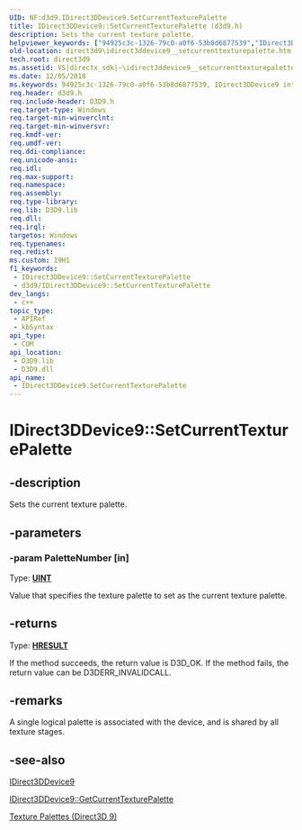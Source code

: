 ```yaml
---
UID: NF:d3d9.IDirect3DDevice9.SetCurrentTexturePalette
title: IDirect3DDevice9::SetCurrentTexturePalette (d3d9.h)
description: Sets the current texture palette.
helpviewer_keywords: ["94925c3c-1326-79c0-a0f6-53b8d6877539","IDirect3DDevice9 interface [Direct3D 9]","SetCurrentTexturePalette method","IDirect3DDevice9.SetCurrentTexturePalette","IDirect3DDevice9::SetCurrentTexturePalette","SetCurrentTexturePalette","SetCurrentTexturePalette method [Direct3D 9]","SetCurrentTexturePalette method [Direct3D 9]","IDirect3DDevice9 interface","d3d9helper/IDirect3DDevice9::SetCurrentTexturePalette","direct3d9.idirect3ddevice9__setcurrenttexturepalette"]
old-location: direct3d9\idirect3ddevice9__setcurrenttexturepalette.htm
tech.root: direct3d9
ms.assetid: VS|directx_sdk|~\idirect3ddevice9__setcurrenttexturepalette.htm
ms.date: 12/05/2018
ms.keywords: 94925c3c-1326-79c0-a0f6-53b8d6877539, IDirect3DDevice9 interface [Direct3D 9],SetCurrentTexturePalette method, IDirect3DDevice9.SetCurrentTexturePalette, IDirect3DDevice9::SetCurrentTexturePalette, SetCurrentTexturePalette, SetCurrentTexturePalette method [Direct3D 9], SetCurrentTexturePalette method [Direct3D 9],IDirect3DDevice9 interface, d3d9helper/IDirect3DDevice9::SetCurrentTexturePalette, direct3d9.idirect3ddevice9__setcurrenttexturepalette
req.header: d3d9.h
req.include-header: D3D9.h
req.target-type: Windows
req.target-min-winverclnt: 
req.target-min-winversvr: 
req.kmdf-ver: 
req.umdf-ver: 
req.ddi-compliance: 
req.unicode-ansi: 
req.idl: 
req.max-support: 
req.namespace: 
req.assembly: 
req.type-library: 
req.lib: D3D9.lib
req.dll: 
req.irql: 
targetos: Windows
req.typenames: 
req.redist: 
ms.custom: 19H1
f1_keywords:
 - IDirect3DDevice9::SetCurrentTexturePalette
 - d3d9/IDirect3DDevice9::SetCurrentTexturePalette
dev_langs:
 - c++
topic_type:
 - APIRef
 - kbSyntax
api_type:
 - COM
api_location:
 - D3D9.lib
 - D3D9.dll
api_name:
 - IDirect3DDevice9.SetCurrentTexturePalette
---
```


# IDirect3DDevice9::SetCurrentTexturePalette


## -description

Sets the current texture palette.

## -parameters

### -param PaletteNumber [in]

Type: <b><a href="https://docs.microsoft.com/windows/desktop/WinProg/windows-data-types">UINT</a></b>

Value that specifies the texture palette to set as the current texture palette.

## -returns

Type: <b><a href="/windows/win32/com/structure-of-com-error-codes">HRESULT</a></b>

If the method succeeds, the return value is D3D_OK. If the method fails, the return value can be D3DERR_INVALIDCALL.

## -remarks

A single logical palette is associated with the device, and is shared by all texture stages.

## -see-also

<a href="https://docs.microsoft.com/windows/desktop/api/d3d9helper/nn-d3d9helper-idirect3ddevice9">IDirect3DDevice9</a>



<a href="https://docs.microsoft.com/windows/desktop/api/d3d9/nf-d3d9-idirect3ddevice9-getcurrenttexturepalette">IDirect3DDevice9::GetCurrentTexturePalette</a>



<a href="https://docs.microsoft.com/windows/desktop/direct3d9/texture-palettes">Texture Palettes (Direct3D 9)</a>

